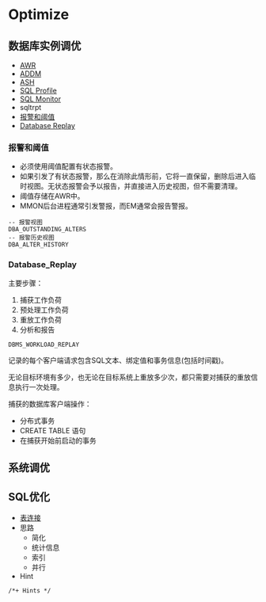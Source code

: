# Optimize

## 数据库实例调优

- [AWR](AWR/AWR.md)
- [ADDM](ADDM/ADDM.md)
- [ASH](ASH/ASH.md)
- [SQL Profile](SQL_Profile/Readme.md)
- [SQL Monitor](../monitor/Monitor.md)
- sqltrpt
- [报警和阈值](#报警和阈值)
- [Database Replay](#database_replay)

### 报警和阈值

- 必须使用阈值配置有状态报警。
- 如果引发了有状态报警，那么在消除此情形前，它将一直保留，删除后进入临时视图。无状态报警会予以报告，并直接进入历史视图，但不需要清理。
- 阈值存储在AWR中。
- MMON后台进程通常引发警报，而EM通常会报告警报。

```oracle
-- 报警视图
DBA_OUTSTANDING_ALTERS
-- 报警历史视图
DBA_ALTER_HISTORY
```

### Database_Replay

主要步骤：

1. 捕获工作负荷
2. 预处理工作负荷
3. 重放工作负荷
4. 分析和报告

`DBMS_WORKLOAD_REPLAY`

记录的每个客户端请求包含SQL文本、绑定值和事务信息(包括时间戳)。

无论目标环境有多少，也无论在目标系统上重放多少次，都只需要对捕获的重放信息执行一次处理。

捕获的数据库客户端操作：
- 分布式事务
- CREATE TABLE 语句
- 在捕获开始前启动的事务

## 系统调优



## SQL优化

- [表连接](../Dev/join/join.md)
- 思路
  - 简化
  - 统计信息
  - 索引
  - 并行
- Hint
```oracle
/*+ Hints */
```


